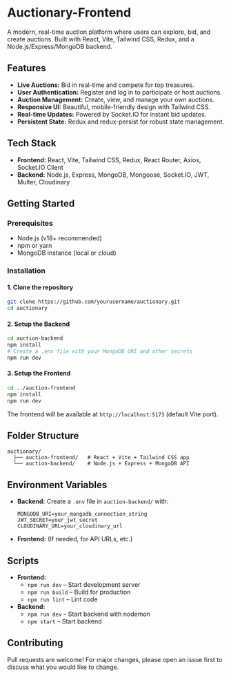 # Auctionary-Frontend

A modern, real-time auction platform where users can explore, bid, and create auctions. Built with React, Vite, Tailwind CSS, Redux, and a Node.js/Express/MongoDB backend.

## Features

- **Live Auctions:** Bid in real-time and compete for top treasures.
- **User Authentication:** Register and log in to participate or host auctions.
- **Auction Management:** Create, view, and manage your own auctions.
- **Responsive UI:** Beautiful, mobile-friendly design with Tailwind CSS.
- **Real-time Updates:** Powered by Socket.IO for instant bid updates.
- **Persistent State:** Redux and redux-persist for robust state management.

## Tech Stack

- **Frontend:** React, Vite, Tailwind CSS, Redux, React Router, Axios, Socket.IO Client
- **Backend:** Node.js, Express, MongoDB, Mongoose, Socket.IO, JWT, Multer, Cloudinary

## Getting Started

### Prerequisites

- Node.js (v18+ recommended)
- npm or yarn
- MongoDB instance (local or cloud)

### Installation

#### 1. Clone the repository

```bash
git clone https://github.com/yourusername/auctionary.git
cd auctionary
```

#### 2. Setup the Backend

```bash
cd auction-backend
npm install
# Create a .env file with your MongoDB URI and other secrets
npm run dev
```

#### 3. Setup the Frontend

```bash
cd ../auction-frontend
npm install
npm run dev
```

The frontend will be available at `http://localhost:5173` (default Vite port).

## Folder Structure

```
auctionary/
  ├── auction-frontend/   # React + Vite + Tailwind CSS app
  └── auction-backend/    # Node.js + Express + MongoDB API
```

## Environment Variables

- **Backend:** Create a `.env` file in `auction-backend/` with:
  ```
  MONGODB_URI=your_mongodb_connection_string
  JWT_SECRET=your_jwt_secret
  CLOUDINARY_URL=your_cloudinary_url
  ```
- **Frontend:** (If needed, for API URLs, etc.)

## Scripts

- **Frontend:**
  - `npm run dev` – Start development server
  - `npm run build` – Build for production
  - `npm run lint` – Lint code
- **Backend:**
  - `npm run dev` – Start backend with nodemon
  - `npm start` – Start backend

## Contributing

Pull requests are welcome! For major changes, please open an issue first to discuss what you would like to change.

